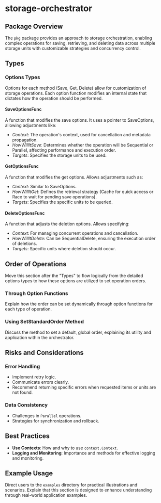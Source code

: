 # storage-orchestrator

## Package Overview

The `pkg` package provides an approach to storage orchestration, enabling complex operations for saving, retrieving, and deleting data across multiple storage units with customizable strategies and concurrency control.

## Types

### Options Types

Options for each method (Save, Get, Delete) allow for customization of storage operations. Each option function modifies an internal state that dictates how the operation should be performed.

#### SaveOptionsFunc

A function that modifies the save options. It uses a pointer to SaveOptions, allowing adjustments like:

- *Context*: The operation's context, used for cancellation and metadata propagation.
- *HowWillItSave*: Determines whether the operation will be Sequential or Parallel, affecting performance and execution order.
- *Targets*: Specifies the storage units to be used.

#### GetOptionsFunc

A function that modifies the get options. Allows adjustments such as:

- *Context*: Similar to SaveOptions.
- *HowWillItGet*: Defines the retrieval strategy (Cache for quick access or Race to wait for pending save operations).
- *Targets*: Specifies the specific units to be queried.

#### DeleteOptionsFunc

A function that adjusts the deletion options. Allows specifying:

- *Context*: For managing concurrent operations and cancellation.
- *HowWillItDelete*: Can be SequentialDelete, ensuring the execution order of deletions.
- *Targets*: Specific units where deletion should occur.



## Order of Operations

Move this section after the "Types" to flow logically from the detailed options types to how these options are utilized to set operation orders.

### Through Option Functions

Explain how the order can be set dynamically through option functions for each type of operation.

### Using SetStandardOrder Method

Discuss the method to set a default, global order, explaining its utility and application within the orchestrator.

## Risks and Considerations

### Error Handling

- Implement retry logic.
- Communicate errors clearly.
- Recommend returning specific errors when requested items or units are not found.

### Data Consistency

- Challenges in `Parallel` operations.
- Strategies for synchronization and rollback.

## Best Practices

- **Use Contexts**: How and why to use `context.Context`.
- **Logging and Monitoring**: Importance and methods for effective logging and monitoring.

## Example Usage

Direct users to the `examples` directory for practical illustrations and scenarios. Explain that this section is designed to enhance understanding through real-world application examples.
